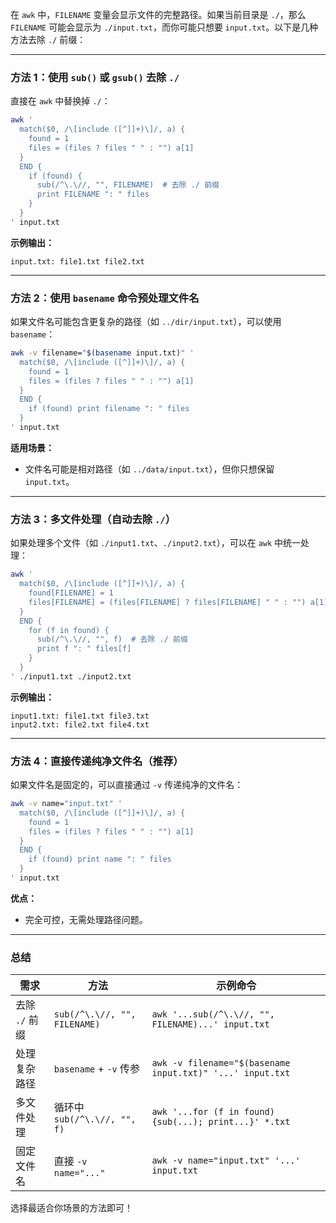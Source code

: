 在 `awk` 中，`FILENAME` 变量会显示文件的完整路径。如果当前目录是 `./`，那么 `FILENAME` 可能会显示为 `./input.txt`，而你可能只想要 `input.txt`。以下是几种方法去除 `./` 前缀：

---

### **方法 1：使用 `sub()` 或 `gsub()` 去除 `./`**
直接在 `awk` 中替换掉 `./`：
```bash
awk '
  match($0, /\[include ([^]]+)\]/, a) {
    found = 1
    files = (files ? files " " : "") a[1]
  }
  END {
    if (found) {
      sub(/^\.\//, "", FILENAME)  # 去除 ./ 前缀
      print FILENAME ": " files
    }
  }
' input.txt
```

**示例输出：**
```
input.txt: file1.txt file2.txt
```

---

### **方法 2：使用 `basename` 命令预处理文件名**
如果文件名可能包含更复杂的路径（如 `../dir/input.txt`），可以使用 `basename`：
```bash
awk -v filename="$(basename input.txt)" '
  match($0, /\[include ([^]]+)\]/, a) {
    found = 1
    files = (files ? files " " : "") a[1]
  }
  END {
    if (found) print filename ": " files
  }
' input.txt
```

**适用场景：**
- 文件名可能是相对路径（如 `../data/input.txt`），但你只想保留 `input.txt`。

---

### **方法 3：多文件处理（自动去除 `./`）**
如果处理多个文件（如 `./input1.txt`、`./input2.txt`），可以在 `awk` 中统一处理：
```bash
awk '
  match($0, /\[include ([^]]+)\]/, a) {
    found[FILENAME] = 1
    files[FILENAME] = (files[FILENAME] ? files[FILENAME] " " : "") a[1]
  }
  END {
    for (f in found) {
      sub(/^\.\//, "", f)  # 去除 ./ 前缀
      print f ": " files[f]
    }
  }
' ./input1.txt ./input2.txt
```

**示例输出：**
```
input1.txt: file1.txt file3.txt
input2.txt: file2.txt file4.txt
```

---

### **方法 4：直接传递纯净文件名（推荐）**
如果文件名是固定的，可以直接通过 `-v` 传递纯净的文件名：
```bash
awk -v name="input.txt" '
  match($0, /\[include ([^]]+)\]/, a) {
    found = 1
    files = (files ? files " " : "") a[1]
  }
  END {
    if (found) print name ": " files
  }
' input.txt
```

**优点：**
- 完全可控，无需处理路径问题。

---

### **总结**
| 需求           | 方法                         | 示例命令                                                  |
| -------------- | ---------------------------- | --------------------------------------------------------- |
| 去除 `./` 前缀 | `sub(/^\.\//, "", FILENAME)` | `awk '...sub(/^\.\//, "", FILENAME)...' input.txt`        |
| 处理复杂路径   | `basename` + `-v` 传参       | `awk -v filename="$(basename input.txt)" '...' input.txt` |
| 多文件处理     | 循环中 `sub(/^\.\//, "", f)` | `awk '...for (f in found) {sub(...); print...}' *.txt`    |
| 固定文件名     | 直接 `-v name="..."`         | `awk -v name="input.txt" '...' input.txt`                 |

选择最适合你场景的方法即可！